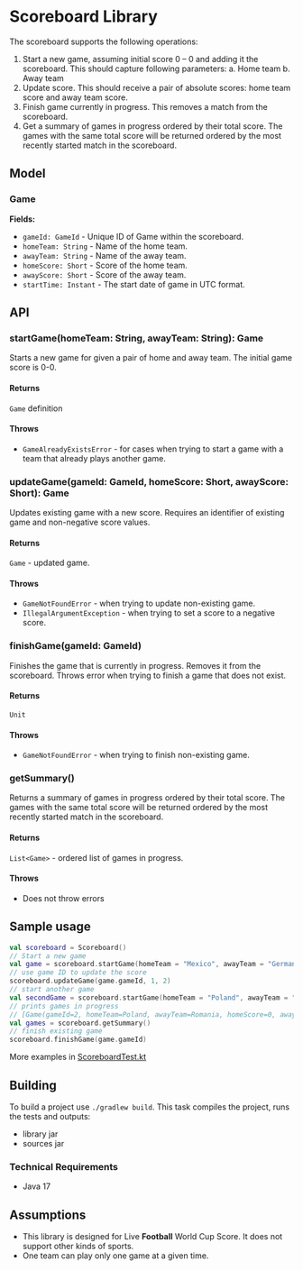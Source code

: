 # Scoreboard Library

The scoreboard supports the following operations:

1. Start a new game, assuming initial score 0 – 0 and adding it the scoreboard. This should capture following
   parameters:
   a. Home team
   b. Away team
2. Update score. This should receive a pair of absolute scores: home team score and away team score.
3. Finish game currently in progress. This removes a match from the scoreboard.
4. Get a summary of games in progress ordered by their total score. The games with the same
   total score will be returned ordered by the most recently started match in the scoreboard.

## Model

### Game

**Fields:**

- `gameId: GameId` - Unique ID of Game within the scoreboard.
- `homeTeam: String` - Name of the home team.
- `awayTeam: String` - Name of the away team.
- `homeScore: Short` - Score of the home team.
- `awayScore: Short` - Score of the away team.
- `startTime: Instant` - The start date of game in UTC format.

## API

### startGame(homeTeam: String, awayTeam: String): Game

Starts a new game for given a pair of home and away team.
The initial game score is 0-0.

#### Returns

`Game` definition

#### Throws

- `GameAlreadyExistsError` - for cases when trying to start a game with a team that already plays another game.

### updateGame(gameId: GameId, homeScore: Short, awayScore: Short): Game

Updates existing game with a new score. Requires an identifier of existing game and non-negative score values.

#### Returns

`Game` - updated game.

#### Throws

- `GameNotFoundError` - when trying to update non-existing game.
- `IllegalArgumentException` - when trying to set a score to a negative score.

### finishGame(gameId: GameId)

Finishes the game that is currently in progress. Removes it from the scoreboard. Throws error when trying to finish a
game that does not exist.

#### Returns

``Unit``

#### Throws

- `GameNotFoundError` - when trying to finish non-existing game.

### getSummary()

Returns a summary of games in progress ordered by their total score. The games with the same
total score will be returned ordered by the most recently started match in the scoreboard.

#### Returns

``List<Game>`` - ordered list of games in progress.

#### Throws

- Does not throw errors

## Sample usage

```kotlin
val scoreboard = Scoreboard()
// Start a new game
val game = scoreboard.startGame(homeTeam = "Mexico", awayTeam = "Germany")
// use game ID to update the score
scoreboard.updateGame(game.gameId, 1, 2)
// start another game
val secondGame = scoreboard.startGame(homeTeam = "Poland", awayTeam = "Romania")
// prints games in progress
// [Game(gameId=2, homeTeam=Poland, awayTeam=Romania, homeScore=0, awayScore=0, startTime=2024-09-28T08:46:21.305939Z), Game(gameId=1, homeTeam=Mexico, awayTeam=Germany, homeScore=0, awayScore=0, startTime=2024-09-28T08:46:21.285854Z)]
val games = scoreboard.getSummary()
// finish existing game
scoreboard.finishGame(game.gameId)
```

More examples in [ScoreboardTest.kt](src/test/kotlin/ScoreboardTest.kt)

## Building

To build a project use `./gradlew build`. This task compiles the project, runs the tests and outputs:

- library jar
- sources jar

### Technical Requirements

- Java 17

## Assumptions

- This library is designed for Live **Football** World Cup Score. It does not support other kinds of sports.
- One team can play only one game at a given time.
